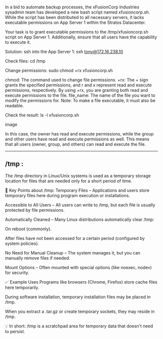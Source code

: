 In a bid to automate backup processes, the xFusionCorp Industries sysadmin team has developed a new bash script named xfusioncorp.sh. While the script has been distributed to all necessary servers, it lacks executable permissions on App Server 1 within the Stratos Datacenter.



Your task is to grant executable permissions to the /tmp/xfusioncorp.sh script on App Server 1. Additionally, ensure that all users have the capability to execute it.


Solution:
ssh into the App Server 1: ssh tony@172.16.238.10

Check files: cd /tmp

Change permissions: sudo chmod +rx xfusioncorp.sh

chmod: The command used to change file permissions.
+rx: The + sign grants the specified permissions, and r and x represent read and execute permissions, respectively. By using +rx, you are granting both read and execute permissions to the file.
file_name: The name of the file you want to modify the permissions for.
Note: To make a file executable, it must also be readable.

Check the result: ls -l xfusioncorp.sh

image

In this case, the owner has read and execute permissions, while the group and other users have read and execute permissions as well. This means that all users (owner, group, and others) can read and execute the file.

---------------------------------------------------------------
/tmp :
--------

The /tmp directory in Linux/Unix systems is used as a temporary storage location for files that are needed only for a short period of time.

🔹 Key Points about /tmp:
Temporary Files – Applications and users store temporary files here during program execution or installations.

Accessible to All Users – All users can write to /tmp, but each file is usually protected by file permissions.

Automatically Cleaned – Many Linux distributions automatically clear /tmp:

On reboot (commonly).

After files have not been accessed for a certain period (configured by system policies).

No Need for Manual Cleanup – The system manages it, but you can manually remove files if needed.

Mount Options – Often mounted with special options (like noexec, nodev) for security.

✅ Example Uses
Programs like browsers (Chrome, Firefox) store cache files here temporarily.

During software installation, temporary installation files may be placed in /tmp.

When you extract a .tar.gz or create temporary sockets, they may reside in /tmp.

💡 In short: /tmp is a scratchpad area for temporary data that doesn't need to persist.